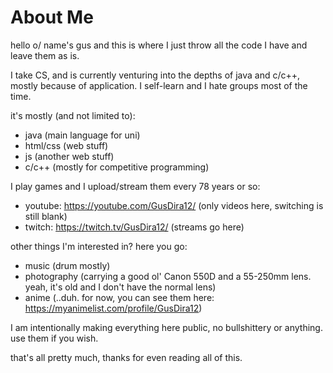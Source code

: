 # About Me
hello o/ name's gus and this is where I just throw all the code I have and leave them as is.

I take CS, and is currently venturing into the depths of java and c/c++, mostly because of application. I self-learn and I hate groups most of the time.

it's mostly (and not limited to):
- java (main language for uni)
- html/css (web stuff)
- js (another web stuff)
- c/c++ (mostly for competitive programming)

I play games and I upload/stream them every 78 years or so:
- youtube: https://youtube.com/GusDira12/ (only videos here, switching is still blank)
- twitch: https://twitch.tv/GusDira12/ (streams go here)

other things I'm interested in? here you go:
- music (drum mostly)
- photography (carrying a good ol' Canon 550D and a 55-250mm lens. yeah, it's old and I don't have the normal lens)
- anime (..duh. for now, you can see them here: https://myanimelist.com/profile/GusDira12)

I am intentionally making everything here public, no bullshittery or anything. use them if you wish.

that's all pretty much, thanks for even reading all of this.
